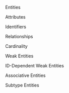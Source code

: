 Entities

Attributes

Identifiers

Relationships

Cardinality

Weak Entities

ID-Dependent Weak Entities

Associative Entities

Subtype Entities
